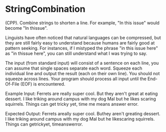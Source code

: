 # StringCombination
(CPP). Combine strings to shorten a line. For example, "In this issue" would become "In thissue".

Linguists have often noticed that natural languages can be compressed, but they are still fairly easy to understand because humans are fairly good at pattern seeking. For instances, if I mistyped the phrase "in this issue here" as "in thissue here", you can still understand what I was trying to say.

The input (from standard input) will consist of a sentence on each line, you can assume that single spaces separate each word. Squeeze each individual line and output the result (each on their own line). You should not squeeze across lines. Your program should process all input until the End-Of-File (EOF) is encountered.

Example Input:
Ferrets are really super cool. 
But they aren't great at eating dessert. 
I like triking around campus with my dog Mal but he likes scaring squirrels. 
Things can get tricky yet, time me means answer error. 

Expected Output:
Ferrets areally super cool. 
Buthey aren't greating dessert. 
I like triking around campus with my dog Mal but he likescaring squirrels. 
Things can getrickyet, timeanswerror.
